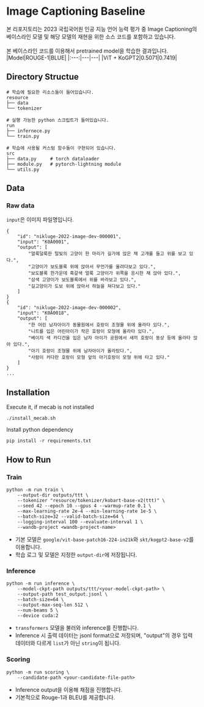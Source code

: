 # Image Captioning Baseline
본 리포지토리는 2023 국립국어원 인공 지능 언어 능력 평가 중 Image Captioning의 베이스라인 모델 및 해당 모델의 재현을 위한 소스 코드를 포함하고 있습니다.  
<br>
본 베이스라인 코드를 이용해서 pretrained model을 학습한 결과입니다.
|Model|ROUGE-1|BLUE|
|:---:|---|---|
|ViT + KoGPT2|0.5071|0.7419|

## Directory Structue
```
# 학습에 필요한 리소스들이 들어있습니다.
resource
├── data
└── tokenizer

# 실행 가능한 python 스크립트가 들어있습니다.
run
├── infernece.py
└── train.py

# 학습에 사용될 커스텀 함수들이 구현되어 있습니다.
src
├── data.py     # torch dataloader
├── module.py   # pytorch-lightning module
└── utils.py
```

## Data
### Raw data
`input`은 이미지 파일명입니다.
```
{
    "id": "nikluge-2022-image-dev-000001",
    "input": "K0A0001",
    "output": [
        "얼룩덜룩한 털빛의 고양이 한 마리가 길가에 앉은 채 고개를 들고 위를 보고 있다.",
        "고양이가 보도블록 위에 앉아서 무언가를 올려다보고 있다.",
        "보도블록 한가운데 흑갈색 얼룩 고양이가 위쪽을 응시한 채 앉아 있다.",
        "삼색 고양이가 보도블록에서 위를 바라보고 있다.",
        "길고양이가 도보 위에 앉아서 하늘을 쳐다보고 있다."
    ]
}
{
    "id": "nikluge-2022-image-dev-000002",
    "input": "K0A0018",
    "output": [
        "한 어린 남자아이가 동물원에서 호랑이 조형물 위에 올라타 있다.",
        "니트를 입은 어린아이가 작은 호랑이 모형에 올라타 있다.",
        "베이지 색 카디건을 입은 남자 아이가 공원에서 새끼 호랑이 동상 등에 올라타 앉아 있다.",
        "아기 호랑이 조형물 위에 남자아이가 올라탔다.",
        "사람이 커다란 호랑이 모형 앞의 아기호랑이 모형 위에 타고 있다."
    ]
}
...
```

## Installation
Execute it, if mecab is not installed
```
./install_mecab.sh
```

Install python dependency
```
pip install -r requirements.txt
```

## How to Run
### Train
```
python -m run train \
    --output-dir outputs/ttt \
    --tokenizer "resource/tokenizer/kobart-base-v2(ttt)" \
    --seed 42 --epoch 10 --gpus 4 --warmup-rate 0.1 \
    --max-learning-rate 2e-4 --min-learning-rate 1e-5 \
    --batch-size=32 --valid-batch-size=64 \
    --logging-interval 100 --evaluate-interval 1 \
    --wandb-project <wandb-project-name>
```
- 기본 모델은 `google/vit-base-patch16-224-in21k`와 `skt/kogpt2-base-v2`를 이용합니다.
- 학습 로그 및 모델은 지정한 `output-dir`에 저장됩니다.

### Inference
```
python -m run inference \
    --model-ckpt-path outputs/ttt/<your-model-ckpt-path> \
    --output-path test_output.jsonl \
    --batch-size=64 \
    --output-max-seq-len 512 \
    --num-beams 5 \
    --device cuda:2
```
- `transformers` 모델을 불러와 inference를 진행합니다.
- Inference 시 출력 데이터는 jsonl format으로 저장되며, "output"의 경우 입력 데이터와 다르게 `list`가 아닌 `string`이 됩니다.

### Scoring
```
python -m run scoring \
    --candidate-path <your-candidate-file-path>
```
- Inference output을 이용해 채점을 진행합니다.
- 기본적으로 Rouge-1과 BLEU를 제공합니다.